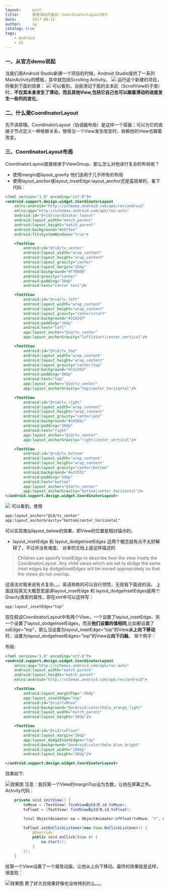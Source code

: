 ```yaml
---
layout:     post
title:      嵌套滑动的基石：CoordinatorLayout简介
date:       2017-08-15
author:     sg
catalog: true
tags:
    - Android
    - UI
---
```


### 一、从官方demo说起
当我们用Android Studio新建一个项目的时候，Android Studio提供了一系列MainActivity的模板，其中就包括Scrolling Activity。
![](http://upload-images.jianshu.io/upload_images/6563996-6b8f92fece3c1a70.png?imageMogr2/auto-orient/strip%7CimageView2/2/w/1240)
运行这个新建的项目，将看到下面的效果：
![](http://upload-images.jianshu.io/upload_images/6563996-e0a870f20f705e67.gif?imageMogr2/auto-orient/strip)
可以看到，当我滑动下面的文本区（ScrollView的子类）时，**不仅其本身发生了滑动，而且其他View,包括它自己也可以跟着滑动的进度发生一些列的变化**。

### 二、什么是CoordinatorLayout

先不讲原理。CoordinatorLayout（协调器布局）是这样一个容器：可以为它的直接子节点定义一种依赖关系，使得当一个View发生改变时，依赖他的View也跟着改变。

### 三、CoordinatorLayout布局

CoordinatorLayout直接继承于ViewGroup，那么怎么对他进行复杂的布局呢？
* 使用margin或layout_gravity
他们适用于几乎所有的布局
* 使用layout_anchor或layout_insetEdge
 layout_anchor还是蛮简单的，看下代码：

```xml
<?xml version="1.0" encoding="utf-8"?>
<android.support.design.widget.CoordinatorLayout
    xmlns:android="http://schemas.android.com/apk/res/android"
    xmlns:app="http://schemas.android.com/apk/res-auto"
    android:id="@+id/coordinator_layout"
    android:layout_width="match_parent"
    android:layout_height="match_parent"
    android:background="#ebf5ee"
    android:fitsSystemWindows="true">

    <TextView
        android:id="@+id/tv_center"
        android:layout_width="wrap_content"
        android:layout_height="wrap_content"
        android:layout_gravity="center"
        android:layout_margin="25dp"
        android:background="#ff0000"
        android:gravity="center"
        android:padding="30dp"
        android:text="center text"/>

    <TextView
        android:id="@+id/tv_left"
        android:layout_width="wrap_content"
        android:layout_height="wrap_content"
        android:layout_gravity="center|start"
        android:background="#3163d7"
        android:padding="30dp"
        android:text="left"
        app:layout_anchor="@id/tv_center"
        app:layout_anchorGravity="left|start|center_vertical"/>

    <TextView
        android:id="@+id/tv_top"
        android:layout_width="wrap_content"
        android:layout_height="wrap_content"
        android:layout_gravity="center|top"
        android:background="#72c493"
        android:padding="30dp"
        android:text="top"
        app:layout_anchor="@id/tv_center"
        app:layout_anchorGravity="top|center_horizontal"/>

    <TextView
        android:id="@+id/tv_right"
        android:layout_width="wrap_content"
        android:layout_height="wrap_content"
        android:layout_gravity="center|end"
        android:background="#ad56bc"
        android:padding="30dp"
        android:text="right"
        app:layout_anchor="@id/tv_center"
        app:layout_anchorGravity="right|center_vertical"/>

    <TextView
        android:id="@+id/tv_bottom"
        android:layout_width="wrap_content"
        android:layout_height="wrap_content"
        android:layout_gravity="center|bottom"
        android:background="#a37551"
        android:padding="30dp"
        android:text="bottom"
        app:layout_anchor="@id/tv_center"
        app:layout_anchorGravity="bottom|center_horizontal"/>
</android.support.design.widget.CoordinatorLayout>
```

![](http://upload-images.jianshu.io/upload_images/6563996-2f0cfebf9f084b66.png?imageMogr2/auto-orient/strip%7CimageView2/2/w/1240)
可以看到，使用

```xml
app:layout_anchor="@id/tv_center"
app:layout_anchorGravity="bottom|center_horizontal"
```

可以实现类似layout_below的效果，即View的位置是相对锚点的。
 - layout_insetEdge 和 layout_dodgeInsetEdges
这两个概念就有点不太好解释了，不过并没有难度。
谷爹的文档上是这样描述的
>Children can specify insetEdge to describe how the view insets the CoordinatorLayout. Any child views which are set to dodge the same inset edges by dodgeInsetEdges will be moved appropriately so that the views do not overlap.

这语法对我来说有点复杂。。。英语熟练的可以自行领悟，无视我下面说的话。
上面这段英文大概意思是讲layout_insetEdge 和 layout_dodgeInsetEdges是两个Gravity类型的属性，即在xml中可以这样写：

```xml
app:layout_insetEdge="top"
```

现在假设CoordinatorLayout中有两个View，一个设置了layout_insetEdge，另一个设置了layout_dodgeInsetEdges，而且**他们设置的值相同**,比如都设置了xxEdge="top"，那么当设置为layout_insetEdge="top"的View**从上向下移动**时，设置为layout_dodgeInsetEdges="top"的View会**向下闪躲**。
举个例子：

布局:
```xml
<?xml version="1.0" encoding="utf-8"?>
<android.support.design.widget.CoordinatorLayout
    xmlns:app="http://schemas.android.com/apk/res-auto"
    android:layout_width="match_parent"
    android:layout_height="match_parent"
    xmlns:android="http://schemas.android.com/apk/res/android">

    <TextView
        android:layout_marginTop="-50dp"
        app:layout_insetEdge="top"
        android:id="@+id/tvMove"
        android:background="@android:color/holo_orange_light"
        android:layout_width="match_parent"
        android:layout_height="50dp"/>

    <TextView
        android:id="@+id/tvFloat"
        android:layout_margin="20dp"
        app:layout_dodgeInsetEdges="top"
        android:background="@android:color/holo_blue_bright"
        android:layout_width="100dp"
        android:layout_height="50dp"/>

</android.support.design.widget.CoordinatorLayout>
```

效果如下:

![效果图](http://upload-images.jianshu.io/upload_images/6563996-0b2fc63ec48df586.png?imageMogr2/auto-orient/strip%7CimageView2/2/w/1240)
注意：我将第一个View的marginTop设为负数，让他在屏幕之外。
Activity代码：

```java
    private void initView() {
        tvMove = (TextView) findViewById(R.id.tvMove);
        tvFloat = (TextView) findViewById(R.id.tvFloat);

        final ObjectAnimator oa = ObjectAnimator.ofFloat(tvMove, "Y", dp2px(-50), dp2px(0)).setDuration(2000);

        tvFloat.setOnClickListener(new View.OnClickListener() {
            @Override
            public void onClick(View v) {
                oa.start();
            }
        });
    }
```

给第一个View设置了一个属性动画，让他从上向下移动。最终的效果就是这样，很直观：

![效果图](http://upload-images.jianshu.io/upload_images/6563996-e3eba7fe7ee6e070.gif?imageMogr2/auto-orient/strip)
费了好大劲效果好像也没啥特别的么。。。
